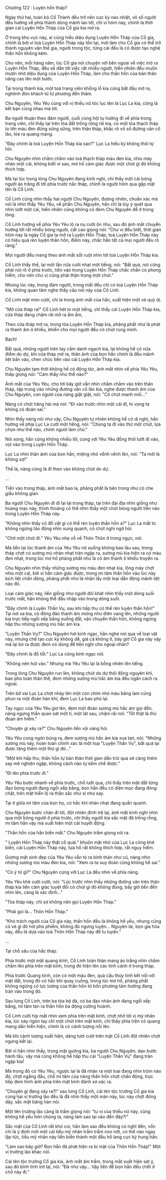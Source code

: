 




Chương 122 : Luyện hồn tháp?


Ngày thứ hai, toàn bộ Cổ Thành đều trở nên cực kỳ náo nhiệt, vô số người đều hướng về phía thành dũng mãnh lao tới, chỉ vì hôm nay, chính là thời gian cái Luyện Hồn Tháp của Cổ gia kia mở ra.

Ở trong khu vực này, ai cũng hiểu diệu dụng Luyện Hồn Tháp của Cổ gia, chính là bởi vì toà Luyện Hồn Tháp này tồn tại, mới làm cho Cổ gia có thể trở thành nguyên văn thế gia, người trong tộc, từng cái đều là có được tạo nghệ thần hồn không kém.

Cho nên, mỗi hàng năm, lúc Cổ gia nói chuyện với bên ngoài về việc mở ra Luyện Hồn Tháp, đều sẽ dẫn tới việc rất nhiều người, hiển nhiên đều muốn mượn nhờ diệu dụng của Luyện Hồn Tháp, làm cho thần hồn của bản thân nâng cao lên một bước.

Tại trong thành kia, một toà trang viên khổng lồ kia cũng bắt đầu mở ra, nghênh đón khách từ tứ phương đến thăm.

Chu Nguyên, Yêu Yêu cùng với vị thiếu nữ tóc lục tên là Lục La kia, cũng là kết bạn cùng nhau mà tới.

Ba người thuận theo đám người, cuối cùng hội tụ hướng đi về phía trong trang viên, chỉ thấy tại trên tòa đất trống rộng rãi kia, có một tòa thạch tháp to lớn màu đen đứng sừng sững, trên thân tháp, khắc rõ vô số đường vân cổ lão, lóe ra quang mang.

"Đây chính là toà Luyện Hồn Tháp kia sao?" Lục La hiếu kỳ không thôi tự hỏi.

Chu Nguyên nhìn chằm chằm vào toà thạch tháp màu đen kia, nhíu mày nhăn một cái, không biết vì sao, mơ hồ cảm giác được một chút gì đó không thích hợp.

Mà tại lúc trong lòng Chu Nguyên đang kinh nghi, chỉ thấy một cái bóng người áo trắng đi tới phía trước hắc tháp, chính là người hôm qua gặp mặt tên là Cổ Linh.

Cổ Linh cũng nhìn thấy hai người Chu Nguyên, đương nhiên, chuẩn xác mà nói là nhìn thấy Yêu Yêu, về phần Chu Nguyên, hắn chỉ là tùy ý quét qua nhìn lướt một cái, hiển nhiên cũng không có đem Chu Nguyên để ở trong lòng.

Cổ Linh hướng về phía Yêu Yêu lộ ra nụ cười ôn nhu, sau đó ánh mắt chuyển hướng tới rất nhiều bóng người, cất cao giọng nói: "Chư vị đều biết, thời gian hôm nay là ngày Cổ gia ta mở ra Luyện Hồn Tháp, toà Luyện Hồn Tháp này có hiệu quả rèn luyện thần hồn, điểm này, chắc hẳn tất cả mọi người đều rõ ràng."

Mọi người đều mang theo ánh mắt sốt ruột nhìn tới toà Luyện Hồn Tháp kia.

Cổ Linh thấy thế, lại một lần nữa cười nhạt một tiếng, nói: "Bất quá, nói cũng phải nói rõ ở phía trước, tiến vào trong Luyện Hồn Tháp chắc chắn có phong hiểm, cho nên chư vị cũng phải thận trọng một chút."

Nhưng lúc này, trong đám người, trong mắt đều chỉ có toà Luyện Hồn Tháp kia, không quan tâm nghe thấy câu nói này của Cổ Linh.

Cổ Linh mặt mỉm cười, chỉ là trong ánh mắt của hắn, xuất hiện một vẻ quỷ dị.

"Mở cửa tháp ra!" Cổ Linh hét to một tiếng, chỉ thấy cái Luyện Hồn Tháp kia, cửa tháp đang chậm rãi mở ra ầm ầm,

Theo cửa tháp mở ra, trong tòa Luyện Hồn Tháp kia, phảng phất như là phát ra thanh âm ô khiếu, khiến cho mọi người đều có chút rùng mình.

Bạch!

Bất quá, những người trên tay cầm danh ngạch kia, lại không hề có nửa điểm do dự, khi cửa tháp mở ra, thân ảnh của bọn hắn chính là đều mãnh liệt bắn vào, chen chúc tiến vào cái Luyện Hồn Tháp kia.

Chu Nguyên tạm thời không hề có động tác, ánh mắt nhìn về phía Yêu Yêu, thấp giọng nói: "Cảm thấy như thế nào?"

Ánh mắt của Yêu Yêu, cho tới bây giờ vẫn nhìn chằm chằm vào trên thân tháp, tập trung vào những đường vân cổ lão kia, nghe được thanh âm của Chu Nguyên, con ngươi của nàng giật giật, nói: "Có chút manh mối..."

Nàng có chút hăng hái mà nói: "Đi vào trước nhìn một cái đi, hi vọng ta không có đoán sai."

Nhìn thấy nàng nói như vậy, Chu Nguyên tự nhiên không hề có dị nghị, hắn hướng về phía Lục La cười một tiếng, nói: "Chúng ta đi vào thử một chút, lựa chọn như thế nào, chính ngươi làm chủ."

Nói xong, hắn cũng không nhiều lời, cùng với Yêu Yêu đồng thời lướt đi vào, vọt vào trong Luyện Hồn Tháp.

Lục La nhìn thân ảnh của bọn hắn, miệng nhỏ vểnh vểnh lên, nói: "Ta mới là không sợ!"

Thế là, nàng cũng là đi theo vào không chút do dự.

...

Tiến vào trong tháp, ánh mắt bao la, phảng phất là bên trong như có che giấu không gian.

Ba người Chu Nguyên đi đi lại lại trong tháp, tại trên đại địa nhìn giống như hoang mạc này, thỉnh thoảng có thể nhìn thấy một chút bóng người tiến vào trong Luyện Hồn Tháp này.

"Không nhìn thấy có đồ vật gì có thể rèn luyện thần hồn a?" Lục La mắt to không ngừng tảo động nhìn xung quanh, có chút nghi ngờ hỏi.

"Chờ một chút đi." Yêu Yêu nhẹ vỗ về Thôn Thôn ở trong ngực, nói.

Mà liền tại lúc thanh âm của Yêu Yêu rơi xuống không bao lâu sau, trong tháp chợt có sương mù nhàn nhạt tràn ngập ra, sương mù kia hiện ra có màu đen nhạt, trong lúc mơ hồ phảng phất như là có âm thanh ô khiếu truyền ra.

Chu Nguyên nhìn thấy những sương mù màu đen nhạt kia, lông mày chợt nhíu một cái, bởi vì hắn cảm giác được, trong mi tâm thần hồn vào lúc này kịch liệt chấn động, phảng phất như là nhận lấy một loại dẫn động mãnh liệt nào đó.

Loại cảm giác này, liền giống như người đói khát nhìn thấy một dòng suối trước mắt, hận không thể đầu nhập vào trong dòng suối.

"Đây chính là Luyện Thần Vụ, sau khi hấp thu có thể rèn luyện thần hồn!" Tại nơi xa kia, có đông đảo thanh âm mừng như điên vang lên, những người kia trực tiếp ngồi xếp bằng xuống đất, vận chuyển thần hồn, không ngừng hấp thu những sương mù hắc ám kia.

"Luyện Thần Vụ?" Chu Nguyên hơi kinh ngạc, hắn nghe nói qua về loại vật này, nhưng chế tạo cực kỳ không dễ, giá cả không ít, bây giờ Cổ gia này vậy mà lại bỏ ra được đem nó dùng để tiện nghi cho ngoại nhân?

"Đây chính là đồ tốt." Lục La cũng kinh ngạc nói.

"Không nên hút vào." Nhưng mà Yêu Yêu lại là bỗng nhiên lên tiếng.

Trong lòng Chu Nguyên run lên, không chút do dự thôi động nguyên khí, bao phủ toàn thân thể, đem những sương mù hắc ám kia đều ngăn cách ra ngoài.

Trên bờ vai Lục La chợt nhảy lên một con chim nhỏ màu băng lam cũng phun ra một đoàn hàn khí, đem Lục La bao phủ lại.

Tay ngọc của Yêu Yêu giơ lên, đem một đoàn sương mù hắc ám gọi đến, nàng ngưng thần quan sát một tí, một lát sau, chậm rãi nói: "Tốt thật là thủ đoạn âm hiểm."

"Chuyện gì xảy ra?" Chu Nguyên liền vội vàng hỏi.

Yêu Yêu cong ngón búng ra, đem sương mù hắc ám kia xua tan, nói: "Những sương mù này, hoàn toàn chính xác là một loại "Luyện Thần Vụ", bất quá lại được tăng thêm một thứ gì đó..."

"Một khi hấp thu, thần hồn tự bản thân thời gian dần trôi qua sẽ càng thêm say mê nghiện ngập, không cách nào tự kềm chế được."

"Đi lên phía trước đi."

Yêu Yêu bước nhanh về phía trước, chỗ lướt qua, chỉ thấy trên mặt đất từng đạo bóng người đang ngồi xếp bằng, bọn hắn đều có diện mục đang đóng chặt, trên mặt hiển lộ ra thần sắc như si như say.

Tại ở giữa mi tâm của bọn họ, có hắc khí nhàn nhạt đang quấn quanh.

Chu Nguyên bước chân đi tới, đột nhiên đình trệ lại, ánh mắt kinh nghi nhìn qua một bóng người ở phía trước, chỉ thấy người kia sắc mặt đã trống rỗng, mi tâm hắn vậy mà xuất hiện một cái huyết động.

"Thần hồn của hắn biến mất." Chu Nguyên trầm giọng nói ra.

" Luyện Hồn Tháp này thật cổ quái." khuôn mặt nhỏ của Lục La cũng khẽ biến, cái Luyện Hồn Tháp này, tựa hồ rất không thích hợp, rất nguy hiểm.

Gương mặt xinh đẹp của Yêu Yêu vẫn tỏ ra bình thản như cũ, nàng nhìn những sương mù màu đen kia, nói: "Xem ra ta suy đoán cũng không hề sai."

"Có ý tứ gì?" Chu Nguyên cùng với Lục La đều nhìn về phía nàng.

Yêu Yêu khẽ cười cười, nói: "Lúc trước nhìn thấy những đường vân trên thân tháp kia liền cảm giác tuyệt đối có chút gì đó không đúng, bây giờ tiến đến nhìn lên, càng là xác định..."

"Tòa tháp này, chỉ sợ không nên gọi Luyện Hồn Tháp."

"Phải gọi là... Thôn Hồn Tháp."

"Khó trách người của Cổ gia này, thần hồn đều là không hề yếu, nhưng cũng có vẻ gì đó hơi phù phiếm, không đủ ngưng luyện... Nguyên lai, bọn gia hỏa này, đều là dựa vào toà Thôn Hồn Tháp này để tu luyện."

...

Tại chỗ sâu của hắc tháp.

Phía trước một mặt quang kính, Cổ Linh toàn thân mang áo trắng nhìn chằm chằm lên phía trên mặt kính, trong đó hiện lên các tình cảnh ở trong tháp.

Phía trước Quang kính, còn có một màu đen, quả cầu thủy tinh kết nối với mặt đất, trong đó có hắc khí quay cuồng, trong lúc mơ hồ, phảng phất không ngừng có lực lượng của thần hồn từ bốn phương tám hướng đang tràn vào trong đó.

Sau lưng Cổ Linh, trên ba tòa bệ đá, có ba đạo nhân ảnh đang ngồi xếp bằng, mi tâm tản ra thần hồn ba động cường hoành.

Cổ Linh cười híp mắt nhìn xem phía trên mặt kính, chợt nhớ tới vị mỹ nhân kia, lúc này ngón tay chỉ một chút trên mặt kính, chỉ thấy phía trên có quang mang dần hiển hiện, chính là có cảnh tượng nổi lên.

Mà khi cảnh tượng xuất hiện, dáng tươi cười trên mặt Cổ Linh đột nhiên chợt ngưng kết lại.

Bởi vì hắn nhìn thấy, trong mặt gương kia, ba người Chu Nguyên, dạo bước hành tẩu, vậy mà cũng không hề hấp thu cái "Luyện Thần Vụ" đang tràn ngập kia!

Mà trong đó có Yêu Yêu, ngược lại là đã nhận ra một loại đang nhìn trộm nào đó, chợt ngẩng đầu, chỗ mi tâm của nàng thần hồn chợt chấn động, trực tiếp đem hình ảnh phía trên mặt kính đánh xơ xác ra.

"Chuyện gì đang xảy ra?!" sau lưng Cổ Linh, cái tên tộc trưởng Cổ gia kia cùng hai vị trưởng lão đều là đã nhìn thấy một màn này, lúc này chợt đứng dậy, sắc mặt băng hàn nói.

Một tên trưởng lão càng là trầm giọng nói: "tu vị của thiếu nữ này, cũng không hề yếu hơn chúng ta, nàng làm sao lại vào đến đây?!"

Sắc mặt của Cổ Linh rất khó coi, hắn làm sao đều không có nghĩ đến, vốn chỉ là ý định mời một cái tiểu mỹ nhân trầm trầm non nớt, có thể nào ngay lập tức, tiểu mỹ nhân này liền biến thành một đầu hổ lang cực kỳ hung hãn.

"Làm sao bây giờ? Bọn hắn đã phát hiện ra bí mật của Thôn Hồn Tháp!" Một vị trưởng lão khác nói.

Cái tên tộc trưởng Cổ gia kia, ánh mắt âm trầm, trong mắt xuất hiện sát ý, sau đó bình tĩnh trở lại, nói: "Đã như vậy... Vậy liền để bọn hắn đều chết ở chỗ này đi."




